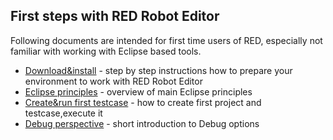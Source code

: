 ## First steps with RED Robot Editor

Following documents are intended for first time users of RED, especially not familiar with working with Eclipse based tools.

*   [Download&install](doc/download_install.md) - step by step instructions how to prepare your environment to work with RED Robot Editor
*   [Eclipse principles](doc/eclipse_princiles.md) - overview of main Eclipse principles
*   [Create&run first testcase](doc/create_run.md) - how to create first project and testcase,execute it
*   [Debug perspective](doc/debug.md) - short introduction to Debug options



